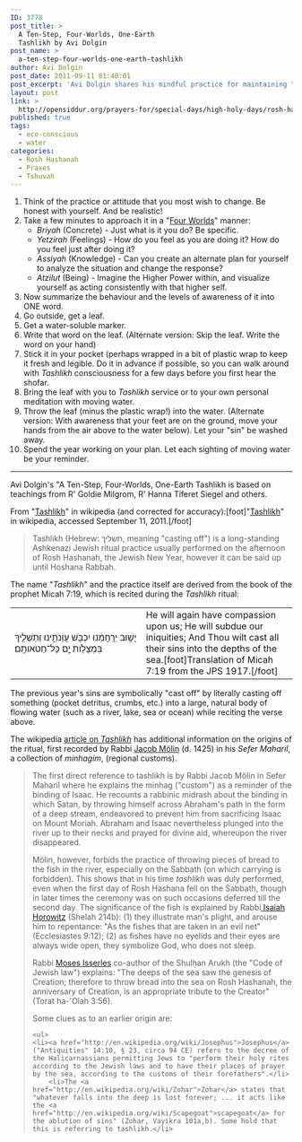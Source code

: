 ```yaml
---
ID: 3778
post_title: >
  A Ten-Step, Four-Worlds, One-Earth
  Tashlikh by Avi Dolgin
post_name: >
  a-ten-step-four-worlds-one-earth-tashlikh
author: Avi Dolgin
post_date: 2011-09-11 01:40:01
post_excerpt: 'Avi Dolgin shares his mindful practice for maintaining "<em>tashlikh consciousness</em>" in the days leading up to Rosh Hashanah.'
layout: post
link: >
  http://opensiddur.org/prayers-for/special-days/high-holy-days/rosh-hashanah/a-ten-step-four-worlds-one-earth-tashlikh/
published: true
tags:
  - eco-conscious
  - water
categories:
  - Rosh Hashanah
  - Praxes
  - Tshuvah
---
```

<div class="english">
<ol>
	<li>Think of the practice or attitude that you most wish to change. Be honest with yourself. And be realistic!</li>
	<li>Take a few minutes to approach it in a "<a href="http://en.wikipedia.org/wiki/Four_worlds">Four Worlds</a>" manner:
<ul>
	<li><em>Briyah</em> (Concrete) - Just what is it you do? Be specific.</li>
	<li><em>Yetzirah</em> (Feelings) - How do you feel as you are doing it? How do you feel just after doing it?</li>
	<li><em>Assiyah</em> (Knowledge) - Can you create an alternate plan for yourself to analyze the situation and change the response?</li>
	<li><em>Atzilut</em> (Being) - Imagine the Higher Power within, and visualize yourself as acting consistently with that higher self.</li>
</ul>
</li>
	<li>Now summarize the behaviour and the levels of awareness of it into ONE word.</li>
	<li>Go outside, get a leaf.</li>
	<li>Get a water-soluble marker.</li>
	<li>Write that word on the leaf. (Alternate version: Skip the leaf. Write the word on your hand)</li>
	<li>Stick it in your pocket (perhaps wrapped in a bit of plastic wrap to keep it fresh and legible. Do it in advance if possible, so you can walk around with <em>Tashlikh</em> consciousness for a few days before you first hear the shofar.</li>
	<li>Bring the leaf with you to <em>Tashlikh</em> service or to your own personal meditation with moving water.</li>
	<li>Throw the leaf (minus the plastic wrap!) into the water. (Alternate version: With awareness that your feet are on the ground, move your hands from the air above to the water below). Let your "sin" be washed away.</li>
	<li>Spend the year working on your plan. Let each sighting of moving water be your reminder.</li>
</ol>
</div>

<hr />
Avi Dolgin's "A Ten-Step, Four-Worlds, One-Earth Tashlikh is based on teachings from R' Goldie Milgrom, R' Hanna Tiferet Siegel and others.

From "<a href="http://en.wikipedia.org/wiki/Tashlikh">Tashlikh</a>" in wikipedia (and corrected for accuracy):[foot]"<a href="http://en.wikipedia.org/wiki/Tashlikh">Tashlikh</a>" in wikipedia, accessed September 11, 2011.[/foot]
<blockquote>Tashlikh (Hebrew: תשליך‎, meaning "casting off") is a long-standing Ashkenazi Jewish ritual practice usually performed on the afternoon of Rosh Hashanah, the Jewish New Year, however it can be said up until Hoshana Rabbah.</blockquote>

The name "<em>Tashlikh</em>" and the practice itself are derived from the book of the prophet Micah 7:19, which is recited during the <em>Tashlikh</em> ritual: 

<table style="margin-left: auto;margin-right: auto;">
<tbody>
<tr>
<td width="46%">
<div class="liturgy"><span lang="he">
יָשׁ֣וּב יְרַֽחֲמֵ֔נוּ 
יִכְבֹּ֖שׁ עֲוֹֽנֹתֵ֑ינוּ 
וְתַשְׁלִ֛יךְ בִּמְצֻלֹ֥ות יָ֖ם כָּל־חַטֹּאותָֽם׃
</span></div></td>
 
<td width="53%"><div class="english">
He will again have compassion upon us;
He will subdue our iniquities;
And Thou wilt cast all their sins into the depths of the sea.[foot]Translation of Micah 7:19 from the JPS 1917.[/foot]
</td>
</tr>
</tbody>
</tbody></tbody></table>

The previous year's sins are symbolically "cast off" by literally casting off something (pocket detritus, crumbs, etc.) into a large, natural body of flowing water (such as a river, lake, sea or ocean) while reciting the verse above.

The wikipedia <a href="http://en.wikipedia.org/wiki/Tashlikh">article on <em>Tashlikh</em></a> has additional information on the origins of the ritual, first recorded by Rabbi <a href="http://en.wikipedia.org/wiki/Jacob_M%C3%B6lin">Jacob Mölin</a> (d. 1425) in his <em>Sefer Maharil</em>, a collection of <em>minhagim</em>, (regional customs). 

<blockquote>The first direct reference to tashlikh is by Rabbi Jacob Mölin in Sefer Maharil where he explains the minhag ("custom") as a reminder of the binding of Isaac. He recounts a rabbinic midrash about the binding in which Satan, by throwing himself across Abraham's path in the form of a deep stream, endeavored to prevent him from sacrificing Isaac on Mount Moriah. Abraham and Isaac nevertheless plunged into the river up to their necks and prayed for divine aid, whereupon the river disappeared.

Mölin, however, forbids the practice of throwing pieces of bread to the fish in the river, especially on the Sabbath (on which carrying is forbidden). This shows that in his time <em>tashlikh</em> was duly performed, even when the first day of Rosh Hashana fell on the Sabbath, though in later times the ceremony was on such occasions deferred till the second day. The significance of the fish is explained by Rabbi<a href="http://en.wikipedia.org/wiki/Isaiah_Horowitz"> Isaiah Horowitz</a> (Shelah 214b): (1) they illustrate man's plight, and arouse him to repentance: "As the fishes that are taken in an evil net" (Ecclesiastes 9:12); (2) as fishes have no eyelids and their eyes are always wide open, they symbolize God, who does not sleep.

Rabbi <a href="http://en.wikipedia.org/wiki/Moses_Isserles">Moses Isserles</a> co-author of the Shulḥan Arukh (the "Code of Jewish law") explains: "The deeps of the sea saw the genesis of Creation; therefore to throw bread into the sea on Rosh Hashanah, the anniversary of Creation, is an appropriate tribute to the Creator" (Torat ha-'Olah 3:56).

Some clues as to an earlier origin are:

    <ul>
	<li><a href="http://en.wikipedia.org/wiki/Josephus">Josephus</a> ("Antiquities" 14:10, § 23, circa 94 CE) refers to the decree of the Halicarnassians permitting Jews to "perform their holy rites according to the Jewish laws and to have their places of prayer by the sea, according to the customs of their forefathers".</li>
    	<li>The <a href="http://en.wikipedia.org/wiki/Zohar">Zohar</a> states that "whatever falls into the deep is lost forever; ... it acts like the <a href="http://en.wikipedia.org/wiki/Scapegoat">scapegoat</a> for the ablution of sins" (Zohar, Vayikra 101a,b). Some hold that this is referring to tashlikh.</li>
</ul>
</blockquote>
